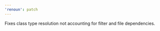 ```yaml
---
'renoun': patch
---
```


Fixes class type resolution not accounting for filter and file dependencies.
